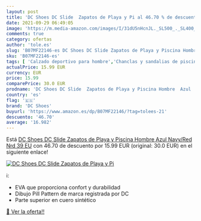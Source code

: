 ```yaml
---
layout: post
title: 'DC Shoes DC Slide  Zapatos de Playa y Pi al 46.70 % de descuento'
date: 2021-09-29 06:49:05
image: 'https://m.media-amazon.com/images/I/31dU5nHcnJL._SL500_._SL400_.jpg'
comments: true
category: ofertas
author: 'tole.es'
slug: 'B07MF22146-es DC Shoes DC Slide Zapatos de Playa y Piscina Hombre Azul...'
sku: 'B07MF22146-es'
tags: [ 'Calzado deportivo para hombre','Chanclas y sandalias de piscina para hombre','Sandalias de vestir para hombre','Zapatillas y calzado deportivo para hombre','Zapatos','Zapatos para hombre','Zapatos y complementos','dc shoes','zapatos', ]
actualPrice: 15.99 EUR
currency: EUR
price: 15.99
comparePrice: 30.0 EUR
prodname: 'DC Shoes DC Slide  Zapatos de Playa y Piscina Hombre  Azul  Navy/Red Nrd   39 EU'
country: 'es'
flag: '🇪🇸'
brand: 'DC Shoes'
buyurl: 'https://www.amazon.es/dp/B07MF22146/?tag=tolees-21'
descuento: '46.70'
average: '16.982'
---
```


Está [DC Shoes DC Slide  Zapatos de Playa y Piscina Hombre  Azul  Navy/Red Nrd   39 EU](https://www.amazon.es/dp/B07MF22146/?tag=tolees-21) con 46.70 de descuento por 15.99 EUR (original: 30.0 EUR) en el siguiente enlace!

[![DC Shoes DC Slide  Zapatos de Playa y Pi](https://m.media-amazon.com/images/I/31dU5nHcnJL._SL500_._SL400_.jpg)](https://www.amazon.es/dp/B07MF22146/?tag=tolees-21)

ℹ️:

- EVA que proporciona confort y durabilidad
- Dibujo Pill Pattern de marca registrada por DC
- Parte superior en cuero sintético

[🛒 Ver la oferta!!](https://www.amazon.es/dp/B07MF22146/?tag=tolees-21)
